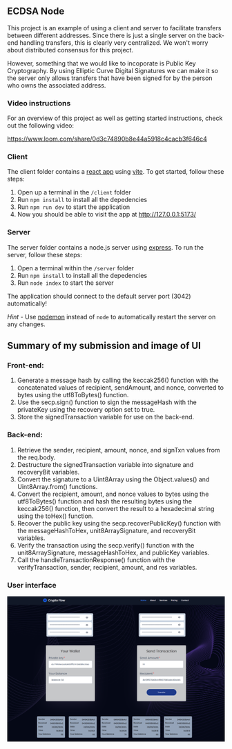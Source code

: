## ECDSA Node

This project is an example of using a client and server to facilitate transfers between different addresses. Since there is just a single server on the back-end handling transfers, this is clearly very centralized. We won't worry about distributed consensus for this project.

However, something that we would like to incoporate is Public Key Cryptography. By using Elliptic Curve Digital Signatures we can make it so the server only allows transfers that have been signed for by the person who owns the associated address.

### Video instructions

For an overview of this project as well as getting started instructions, check out the following video:

https://www.loom.com/share/0d3c74890b8e44a5918c4cacb3f646c4

### Client

The client folder contains a [react app](https://reactjs.org/) using [vite](https://vitejs.dev/). To get started, follow these steps:

1. Open up a terminal in the `/client` folder
2. Run `npm install` to install all the depedencies
3. Run `npm run dev` to start the application
4. Now you should be able to visit the app at http://127.0.0.1:5173/

### Server

The server folder contains a node.js server using [express](https://expressjs.com/). To run the server, follow these steps:

1. Open a terminal within the `/server` folder
2. Run `npm install` to install all the depedencies
3. Run `node index` to start the server

The application should connect to the default server port (3042) automatically!

_Hint_ - Use [nodemon](https://www.npmjs.com/package/nodemon) instead of `node` to automatically restart the server on any changes.

## Summary of my submission and image of UI

### Front-end:

1. Generate a message hash by calling the keccak256() function with the concatenated values of recipient, sendAmount, and nonce, converted to bytes using the utf8ToBytes() function.
2. Use the secp.sign() function to sign the messageHash with the privateKey using the recovery option set to true.
3. Store the signedTransaction variable for use on the back-end.

### Back-end:

1. Retrieve the sender, recipient, amount, nonce, and signTxn values from the req.body.
2. Destructure the signedTransaction variable into signature and recoveryBit variables.
3. Convert the signature to a Uint8Array using the Object.values() and Uint8Array.from() functions.
4. Convert the recipient, amount, and nonce values to bytes using the utf8ToBytes() function and hash the resulting bytes using the keccak256() function, then convert the result to a hexadecimal string using the toHex() function.
5. Recover the public key using the secp.recoverPublicKey() function with the messageHashToHex, unit8ArraySignature, and recoveryBit variables.
6. Verify the transaction using the secp.verify() function with the unit8ArraySignature, messageHashToHex, and publicKey variables.
7. Call the handleTransactionResponse() function with the verifyTransaction, sender, recipient, amount, and res variables.

### User interface

<img src="./client/src/assets/interface.jpg" alt="User Interface">
